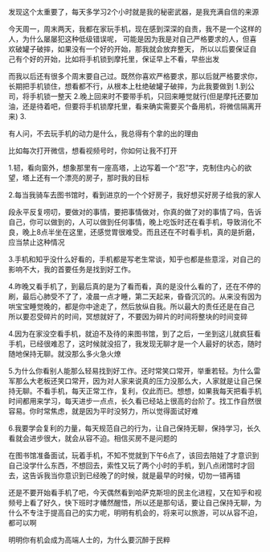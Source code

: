 
发现这个太重要了，每天多学习2个小时就是我的秘密武器，是我充满自信的来源

今天周一，周末两天，我都在家玩手机，现在感到深深的自责，我不是一个这样的人，为什么屡屡犯这种低级错误呢，
可能是因为我是对自己严格要求的人，但喜欢破罐子破摔，如果没有一个好的开始，那我就会放弃整天，
所以以后要保证自己有个好的开始，比如将手机锁到摩托里，保证早上不看，早些出发

而我以后还有很多个周末要自己过。既然你喜欢严格要求，那以后就严格要求你，长期把手机锁住，想看都不行，从根本上杜绝破罐子破摔，为此我要做到
1.到公司，将手机锁一整天
2.晚上回来时不要带手机，只回来睡觉就行(但是摩托还要加油，还是待着吧，但要将手机锁摩托里，看来确实需要买个备用机，将微信隔离开来)
3.


有人问，不去玩手机的动力是什么，我总得有个拿的出的理由

比如每次打开微信，想看视频号时，你如何让我不打开

1.韧，看向窗外，想象那里有一座高塔，上边写着一个“忍”字，克制住内心的欲望，塔上还有一个漂亮的房子，那时我的目标

2.每当我骑车去图书馆时，看到进京的一个个好房子，我好想买好房子给我的家人

段永平反复唠叨，要做对的事情，要把事情做对，你真的做了对的事情了吗，告诉自己，你可以做到的，人可以做到任何事情，晚上吃饭时还在看手机，导致消化不良，晚上8点半坐在这里，还感觉胃很难受。而且还在不时看手机，真的是折磨，应当禁止这种情况

3.手机和知乎没什么好看的，手机都是写老生常谈，知乎也都是些意淫，对自己的影响不大，我的首要任务是找到好工作。

4.昨晚又看手机了，到最后真的是为了看而看，真的是没什么看的了，还在不停的刷，最后心肺受不了了，凌晨一点才睡，第二天起来，昏昏沉沉的。从来没有因为哄宝宝睡觉晚的，都是你中途走了，然后放纵自我。所以最大的责任还是在自己
所以要忍受碎片的时间，冥想就好了，不要因为碎片的时间将整块的时间变碎

4.因为在家没空看手机，就迫不及待的来图书馆，到了之后，一坐到这儿就疯狂看手机，已经很难忍了，这时候就没招了，我发现无聊才是一个人最好的状态，随时随地保持无聊。就没那么多火急火燎

5.为什么你看别人能那么轻易找到好工作。还时常笑口常开，举重若轻。为什么雷军那么大老板还笑口常开，因为对人家来说真的压力没那么大，人家就是让自己保持无聊。不看手机，每天正常工作，复利，仅此而已。想想，如果我每天把看手机时间都用来学习，每天进步一点点，长久看已经站上很高的台阶了。找工作自然很容易。你时常焦虑，就是因为平时没努力，所以觉得面试好难

6.我要学会复利的力量，每天规范自己的行为，让自己保持无聊，保持学习，长久看就会进步很大，就会从容不迫。相信买房不是问题的


在图书馆准备面试，玩着手机，不知不觉就到下午6点了，该回去陪娃了才意识到自己没学什么东西，不想回去，索性又玩了两个小时的手机，到八点闭馆时才回去，这告诉我当你意识到已经晚了的时候，就是最早的时候，切勿一错再错


还是不要开始看手机了吧，今天偶然看到哈萨克斯坦的民主化进程，又在知乎和视频号上看了好久，快下班时才幡然醒悟，所以还是那句话，要让自己保持无聊，为什么不专注于提高自己的实力呢，明明有机会的，将来可以旅游，可以从容不迫，都可以啊

明明你有机会成为高端人士的，为什么要沉醉于民粹


